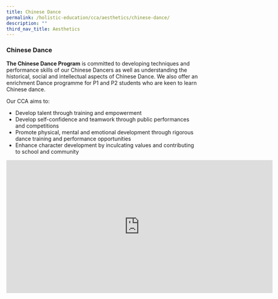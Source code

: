 ```yaml
---
title: Chinese Dance
permalink: /holistic-education/cca/aesthetics/chinese-dance/
description: ""
third_nav_title: Aesthetics
---
```

### **Chinese Dance**
**The Chinese Dance Program** is committed to developing techniques and performance skills of our Chinese Dancers as well as understanding the historical, social and intellectual aspects of Chinese Dance. We also offer an enrichment Dance programme for P1 and P2 students who are keen to learn Chinese dance.

Our CCA aims to:

* Develop talent through training and empowerment
* Develop self-confidence and teamwork through public performances and competitions
* Promote physical, mental and emotional development through rigorous dance training and performance opportunities
* Enhance character development by inculcating values and contributing to school and community

<iframe width="700" height="350" src="https://www.youtube.com/embed/FjsJry2Rj3E" title="Chinese Dance Video 2020" frameborder="0" allow="accelerometer; autoplay; clipboard-write; encrypted-media; gyroscope; picture-in-picture" allowfullscreen></iframe>

